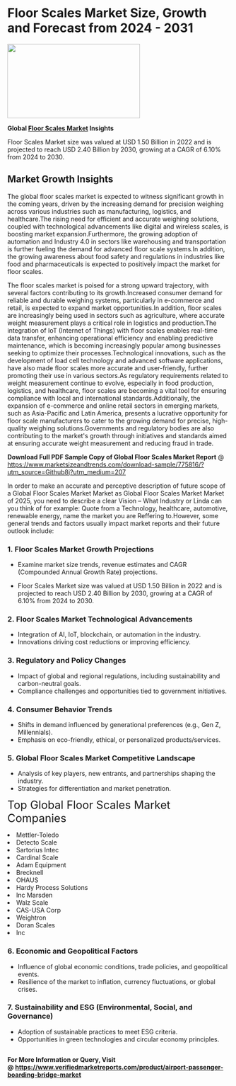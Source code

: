 <H1>Floor Scales Market Size, Growth and Forecast from 2024 - 2031</H1><img class="aligncenter size-medium wp-image-584254" src="https://thirdeyenews.in/wp-content/uploads/2024/09/Global-Market-Research-300x168.jpeg" alt="" width="300" height="168" /><p><strong>Global&nbsp;<a href="https://www.marketsizeandtrends.com/download-sample/775816/?utm_source=Github8j?utm_medium=207">Floor Scales Market</a> Insights</strong></p><p>Floor Scales Market size was valued at USD 1.50 Billion in 2022 and is projected to reach USD 2.40 Billion by 2030, growing at a CAGR of 6.10% from 2024 to 2030.</p><p><h2>Market Growth Insights</h2> <p>The global floor scales market is expected to witness significant growth in the coming years, driven by the increasing demand for precision weighing across various industries such as manufacturing, logistics, and healthcare.The rising need for efficient and accurate weighing solutions, coupled with technological advancements like digital and wireless scales, is boosting market expansion.Furthermore, the growing adoption of automation and Industry 4.0 in sectors like warehousing and transportation is further fueling the demand for advanced floor scale systems.In addition, the growing awareness about food safety and regulations in industries like food and pharmaceuticals is expected to positively impact the market for floor scales.</p> <p>The floor scales market is poised for a strong upward trajectory, with several factors contributing to its growth.Increased consumer demand for reliable and durable weighing systems, particularly in e-commerce and retail, is expected to expand market opportunities.In addition, floor scales are increasingly being used in sectors such as agriculture, where accurate weight measurement plays a critical role in logistics and production.The integration of IoT (Internet of Things) with floor scales enables real-time data transfer, enhancing operational efficiency and enabling predictive maintenance, which is becoming increasingly popular among businesses seeking to optimize their processes.Technological innovations, such as the development of load cell technology and advanced software applications, have also made floor scales more accurate and user-friendly, further promoting their use in various sectors.As regulatory requirements related to weight measurement continue to evolve, especially in food production, logistics, and healthcare, floor scales are becoming a vital tool for ensuring compliance with local and international standards.Additionally, the expansion of e-commerce and online retail sectors in emerging markets, such as Asia-Pacific and Latin America, presents a lucrative opportunity for floor scale manufacturers to cater to the growing demand for precise, high-quality weighing solutions.Governments and regulatory bodies are also contributing to the market's growth through initiatives and standards aimed at ensuring accurate weight measurement and reducing fraud in trade.<p><span class=""><strong>Download Full PDF Sample Copy of Global Floor Scales Market Report</strong> @ <a href="https://www.marketsizeandtrends.com/download-sample/775816/?utm_source=Github8j?utm_medium=207" target="_blank">https://www.marketsizeandtrends.com/download-sample/775816/?utm_source=Github8j?utm_medium=207</a></span></p><p>In order to make an accurate and perceptive description of future scope of a Global&nbsp;Floor Scales Market Market as Global&nbsp;Floor Scales Market Market of 2025, you need to describe a clear Vision &ndash; What Industry or Linda can you think of for example: Quote from a Technology, healthcare, automotive, renewable energy, name the market you are Reffering to.However, some general trends and factors usually impact market reports and their future outlook include:</p><h3>1.&nbsp;<strong>Floor Scales Market Growth Projections</strong></h3><ul><li>Examine market size trends, revenue estimates and CAGR (Compounded Annual Growth Rate) projections.</li><li><p>Floor Scales Market size was valued at USD 1.50 Billion in 2022 and is projected to reach USD 2.40 Billion by 2030, growing at a CAGR of 6.10% from 2024 to 2030.</p></li></ul><h3>2.&nbsp;<strong>Floor Scales Market Technological Advancements</strong></h3><ul><li>Integration of AI, IoT, blockchain, or automation in the industry.</li><li>Innovations driving cost reductions or improving efficiency.</li></ul><h3>3.&nbsp;<strong>Regulatory and Policy Changes</strong></h3><ul><li>Impact of global and regional regulations, including sustainability and carbon-neutral goals.</li><li>Compliance challenges and opportunities tied to government initiatives.</li></ul><h3>4.&nbsp;<strong>Consumer Behavior Trends</strong></h3><ul><li>Shifts in demand influenced by generational preferences (e.g., Gen Z, Millennials).</li><li>Emphasis on eco-friendly, ethical, or personalized products/services.</li></ul><h3>5.&nbsp;<strong>Global Floor Scales Market Competitive Landscape</strong></h3><ul><li>Analysis of key players, new entrants, and partnerships shaping the industry.</li><li>Strategies for differentiation and market penetration.</li></ul><p data-pm-slice="1 1 []"><span style="color: inherit; font-family: inherit; font-size: 25px;">Top Global Floor Scales Market Companies</span></p><div class="" data-test-id=""><p><li>Mettler-Toledo</li><li> Detecto Scale</li><li> Sartorius Intec</li><li> Cardinal Scale</li><li> Adam Equipment</li><li> Brecknell</li><li> OHAUS</li><li> Hardy Process Solutions</li><li> Inc Marsden</li><li> Walz Scale</li><li> CAS-USA Corp</li><li> Weightron</li><li> Doran Scales</li><li> Inc</li></p></div><h3>6.&nbsp;<strong>Economic and Geopolitical Factors</strong></h3><ul><li>Influence of global economic conditions, trade policies, and geopolitical events.</li><li>Resilience of the market to inflation, currency fluctuations, or global crises.</li></ul><h3>7.&nbsp;<strong>Sustainability and ESG (Environmental, Social, and Governance)</strong></h3><ul><li>Adoption of sustainable practices to meet ESG criteria.</li><li>Opportunities in green technologies and circular economy principles.</li></ul><h2><strong style="font-size: 14px;">For More Information or Query, Visit @&nbsp;</strong><a style="background-color: #ffffff; font-size: 14px;" href="https://www.marketsizeandtrends.com/report/floor-scales-market/" target="_blank">https://www.verifiedmarketreports.com/product/airport-passenger-boarding-bridge-market</a></h2>